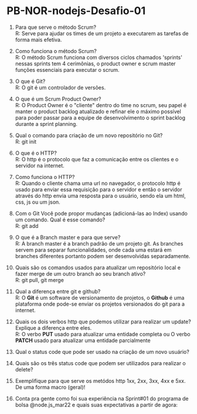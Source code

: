 # PB-NOR-nodejs-Desafio-01

1. Para que serve o método Scrum?  
R: Serve para ajudar os times de um projeto a executarem as tarefas 
de forma mais efetiva.

2. Como funciona o método Scrum?  
R: O método Scrum funciona com diversos ciclos chamados 'sprints' nessas sprints 
tem 4 cerimônias, o product owner e scrum master funções essenciais para executar 
o scrum.

3. O que é Git?  
R: O git é um controlador de versões.

4. O que é um Scrum Product Owner?  
R: O Product Owner é o "cliente" dentro do time no scrum, seu papel é manter o
product backlog atualizado e refinar ele o máximo possível para poder passar para
a equipe de desenvolvimento o sprint backlog durante a sprint planning.

5. Qual o comando para criação de um novo repositório no Git?  
R: git init

6. O que é o HTTP?  
R: O http é o protocolo que faz a comunicação entre os clientes e o servidor na internet.

7. Como funciona o HTTP?  
R: Quando o cliente chama uma url no navegador, o protocolo http é usado para enviar essa requisição
para o servidor e então o servidor através do http envia uma resposta para o usuário, sendo ela um
html, css, js ou um json. 

8. Com o Git Você pode propor mudanças (adicioná-las ao Index) usando um comando. Qual é esse comando?  
R:  git add <arquivo>

9. O que é a Branch master e para que serve?  
R: A branch master é a branch padrão de um projeto git. As branches servem para separar funcionalidades,
onde cada uma estará em branches diferentes portanto podem ser desenvolvidas separadamente.

10. Quais são os comandos usados para atualizar um repositório local e fazer merge de um outro branch ao seu branch ativo?  
R: git pull, git merge <branch>

11. Qual a diferença entre git e github?  
R: O **Git** é um software de versionamento de projetos, o **Github** é uma plataforma onde pode-se enviar
os projetos versionados do git para a internet.

12. Quais os dois verbos http que podemos utilizar para realizar um update? Explique a diferença entre eles.  
R: O verbo **PUT** usado para atualizar uma entidade completa ou O verbo **PATCH** usado para atualizar uma entidade parcialmente 

13. Qual o status code que pode ser usado na criação de um novo usuário? 

14. Quais são os três status code que podem ser utilizados para realizar o delete? 

15. Exemplifique para que serve os metódos http 1xx, 2xx, 3xx, 4xx e 5xx. De uma forma macro (geral)! 

16. Conta pra gente como foi sua experiência na Sprint#01 do programa de bolsa @node.js_mar22 e quais suas expectativas a partir de agora: 
